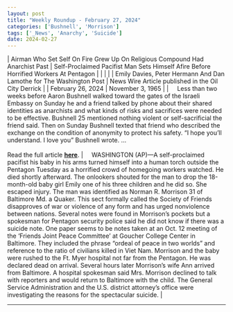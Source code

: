 ```yaml
---
layout: post
title: "Weekly Roundup - February 27, 2024"
categories: ['Bushnell', 'Morrison']
tags: ['_News', 'Anarchy', 'Suicide']
date: 2024-02-27
---
```


| Airman Who Set Self On Fire Grew Up On Religious Compound Had Anarchist Past | Self-Proclaimed Pacifist Man Sets Himself Afire Before Horrified Workers At Pentagon |
|  |  |
| Emily Davies, Peter Hermann And Dan Lamothe for The Washington Post | News Wire Article published in the Oil City Derrick |
| February 26, 2024 | November 3, 1965 |
| &nbsp;&nbsp;&nbsp;&nbsp;Less than two weeks before Aaron Bushnell walked toward the gates of the Israeli Embassy on Sunday he and a friend talked by phone about their shared identities as anarchists and what kinds of risks and sacrifices were needed to be effective. Bushnell 25 mentioned nothing violent or self-sacrificial the friend said. Then on Sunday Bushnell texted that friend who described the exchange on the condition of anonymity to protect his safety. “I hope you’ll understand. I love you” Bushnell wrote. ...<br><br>Read the full article <b>[here](https://www.washingtonpost.com/dc-md-va/2024/02/26/israeli-embassy-airman-fire-death-gaza/)</b>. | &nbsp;&nbsp;&nbsp;&nbsp;WASHINGTON (AP)—A self-proclaimed pacifist his baby in his arms turned himself into a human torch outside the Pentagon Tuesday as a horrified crowd of homegoing workers watched. He died shortly afterward. The onlookers shouted for the man to drop the 18-month-old baby girl Emily one of his three children and he did so. She escaped injury. The man was identified as Norman R. Morrison 31 of Baltimore Md. a Quaker. This sect formally called the Society of Friends disapproves of war or violence of any form and has urged nonviolence between nations. Several notes were found in Morrison’s pockets but a spokesman for Pentagon security police said he did not know if there was a suicide note. One paper seems to be notes taken at an Oct. 12 meeting of the ‘Friends Joint Peace Committee’ at Goucher College Center in Baltimore. They included the phrase “ordeal of peace in two worlds” and reference to the ratio of civilians killed in Viet Nam. Morrison and the baby were rushed to the Ft. Myer hospital not far from the Pentagon. He was declared dead on arrival. Several hours later Morrison’s wife Ann arrived from Baltimore. A hospital spokesman said Mrs. Morrison declined to talk with reporters and would return to Baltimore with the child. The General Service Administration and the U.S. district attorney’s office were investigating the reasons for the spectacular suicide. |

---

